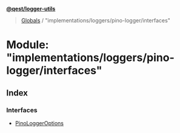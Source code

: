 **[@qest/logger-utils](../README.md)**

> [Globals](../README.md) / "implementations/loggers/pino-logger/interfaces"

# Module: "implementations/loggers/pino-logger/interfaces"

## Index

### Interfaces

* [PinoLoggerOptions](../interfaces/_implementations_loggers_pino_logger_interfaces_.pinologgeroptions.md)
